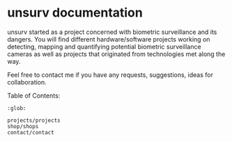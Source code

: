 # unsurv documentation

unsurv started as a project concerned with biometric surveillance and its dangers. You will find different hardware/software projects working on detecting, mapping and quantifying potential biometric surveillance cameras as well as projects that originated from technologies met along the way.

Feel free to contact me if you have any requests, suggestions, ideas for collaboration.

Table of Contents:

```{toctree}
:glob:

projects/projects
shop/shops
contact/contact
```
